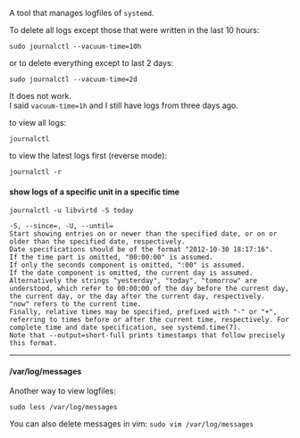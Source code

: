 A tool that manages logfiles of `systemd`.

To delete all logs except those that were written in the last 10 hours:
```
sudo journalctl --vacuum-time=10h
```
or to delete everything except to last 2 days:
```
sudo journalctl --vacuum-time=2d
```

It does not work.\
I said `vacuum-time=1h` and I still have logs from three days ago.


to view all logs:
```
journalctl
```

to view the latest logs first (reverse mode):
```
journalctl -r
```

#### show logs of a specific unit in a specific time

```
journalctl -u libvirtd -S today
```

```
-S, --since=, -U, --until=
Start showing entries on or newer than the specified date, or on or older than the specified date, respectively.
Date specifications should be of the format "2012-10-30 18:17:16".
If the time part is omitted, "00:00:00" is assumed.
If only the seconds component is omitted, ":00" is assumed.
If the date component is omitted, the current day is assumed.
Alternatively the strings "yesterday", "today", "tomorrow" are understood, which refer to 00:00:00 of the day before the current day, the current day, or the day after the current day, respectively.  "now" refers to the current time.
Finally, relative times may be specified, prefixed with "-" or "+", referring to times before or after the current time, respectively. For complete time and date specification, see systemd.time(7).
Note that --output=short-full prints timestamps that follow precisely this format.
```

***
#### /var/log/messages
Another way to view logfiles:
```
sudo less /var/log/messages
```
You can also delete messages in vim: `sudo vim /var/log/messages`
